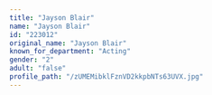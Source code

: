 ```yaml
---
title: "Jayson Blair"
name: "Jayson Blair"
id: "223012"
original_name: "Jayson Blair"
known_for_department: "Acting"
gender: "2"
adult: "false"
profile_path: "/zUMEMibklFznVD2kkpbNTs63UVX.jpg"
---
```

